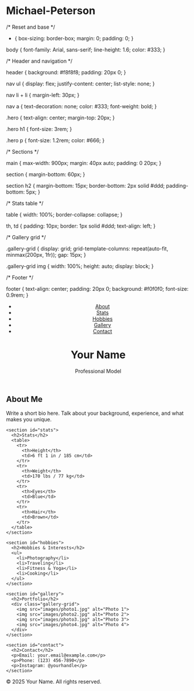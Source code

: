# Michael-Peterson
/* Reset and base */

* {
  box-sizing: border-box;
  margin: 0;
  padding: 0;
}

body {
  font-family: Arial, sans-serif;
  line-height: 1.6;
  color: #333;
}

/* Header and navigation */

header {
  background: #f8f8f8;
  padding: 20px 0;
}

nav ul {
  display: flex;
  justify-content: center;
  list-style: none;
}

nav li + li {
  margin-left: 30px;
}

nav a {
  text-decoration: none;
  color: #333;
  font-weight: bold;
}

.hero {
  text-align: center;
  margin-top: 20px;
}

.hero h1 {
  font-size: 3rem;
}

.hero p {
  font-size: 1.2rem;
  color: #666;
}

/* Sections */

main {
  max-width: 900px;
  margin: 40px auto;
  padding: 0 20px;
}

section {
  margin-bottom: 60px;
}

section h2 {
  margin-bottom: 15px;
  border-bottom: 2px solid #ddd;
  padding-bottom: 5px;
}

/* Stats table */

table {
  width: 100%;
  border-collapse: collapse;
}

th, td {
  padding: 10px;
  border: 1px solid #ddd;
  text-align: left;
}

/* Gallery grid */

.gallery-grid {
  display: grid;
  grid-template-columns: repeat(auto-fit, minmax(200px, 1fr));
  gap: 15px;
}

.gallery-grid img {
  width: 100%;
  height: auto;
  display: block;
}

/* Footer */

footer {
  text-align: center;
  padding: 20px 0;
  background: #f0f0f0;
  font-size: 0.9rem;
}
<!DOCTYPE html>
<html lang="en">
<head>
  <meta charset="UTF-8">
  <meta name="viewport" content="width=device-width, initial-scale=1">
  <title>Your Name | Model Portfolio</title>
  <link rel="stylesheet" href="css/style.css">
</head>
<body>

  <header>
    <nav>
      <ul>
        <li><a href="#about">About</a></li>
        <li><a href="#stats">Stats</a></li>
        <li><a href="#hobbies">Hobbies</a></li>
        <li><a href="#gallery">Gallery</a></li>
        <li><a href="#contact">Contact</a></li>
      </ul>
    </nav>
    <div class="hero">
      <h1>Your Name</h1>
      <p>Professional Model</p>
    </div>
  </header>

  <main>
    <section id="about">
      <h2>About Me</h2>
      <p>Write a short bio here. Talk about your background, experience, and what makes you unique.</p>
    </section>

    <section id="stats">
      <h2>Stats</h2>
      <table>
        <tr>
          <th>Height</th>
          <td>6 ft 1 in / 185 cm</td>
        </tr>
        <tr>
          <th>Weight</th>
          <td>170 lbs / 77 kg</td>
        </tr>
        <tr>
          <th>Eyes</th>
          <td>Blue</td>
        </tr>
        <tr>
          <th>Hair</th>
          <td>Brown</td>
        </tr>
      </table>
    </section>

    <section id="hobbies">
      <h2>Hobbies & Interests</h2>
      <ul>
        <li>Photography</li>
        <li>Traveling</li>
        <li>Fitness & Yoga</li>
        <li>Cooking</li>
      </ul>
    </section>

    <section id="gallery">
      <h2>Portfolio</h2>
      <div class="gallery-grid">
        <img src="images/photo1.jpg" alt="Photo 1">
        <img src="images/photo2.jpg" alt="Photo 2">
        <img src="images/photo3.jpg" alt="Photo 3">
        <img src="images/photo4.jpg" alt="Photo 4">
      </div>
    </section>

    <section id="contact">
      <h2>Contact</h2>
      <p>Email: your.email@example.com</p>
      <p>Phone: (123) 456-7890</p>
      <p>Instagram: @yourhandle</p>
    </section>
  </main>

  <footer>
    <p>© 2025 Your Name. All rights reserved.</p>
  </footer>

</body>
</html>
